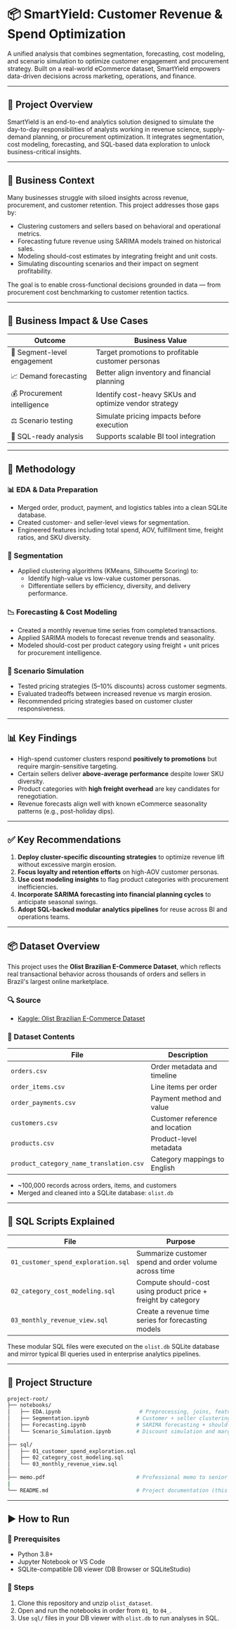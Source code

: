 # 📦 SmartYield: Customer Revenue & Spend Optimization

A unified analysis that combines segmentation, forecasting, cost modeling, and scenario simulation to optimize customer engagement and procurement strategy. Built on a real-world eCommerce dataset, SmartYield empowers data-driven decisions across marketing, operations, and finance.

---

## 🚀 Project Overview

SmartYield is an end-to-end analytics solution designed to simulate the day-to-day responsibilities of analysts working in revenue science, supply-demand planning, or procurement optimization. It integrates segmentation, cost modeling, forecasting, and SQL-based data exploration to unlock business-critical insights.

---

## 🧠 Business Context

Many businesses struggle with siloed insights across revenue, procurement, and customer retention. This project addresses those gaps by:

- Clustering customers and sellers based on behavioral and operational metrics.
- Forecasting future revenue using SARIMA models trained on historical sales.
- Modeling should-cost estimates by integrating freight and unit costs.
- Simulating discounting scenarios and their impact on segment profitability.

The goal is to enable cross-functional decisions grounded in data — from procurement cost benchmarking to customer retention tactics.

---

## 💼 Business Impact & Use Cases

| Outcome | Business Value |
|--------|----------------|
| 🎯 Segment-level engagement | Target promotions to profitable customer personas |
| 📈 Demand forecasting | Better align inventory and financial planning |
| 💰 Procurement intelligence | Identify cost-heavy SKUs and optimize vendor strategy |
| ⚖️ Scenario testing | Simulate pricing impacts before execution |
| 🧾 SQL-ready analysis | Supports scalable BI tool integration |

---

## 🧱 Methodology

### 📊 EDA & Data Preparation
- Merged order, product, payment, and logistics tables into a clean SQLite database.
- Created customer- and seller-level views for segmentation.
- Engineered features including total spend, AOV, fulfillment time, freight ratios, and SKU diversity.

### 👥 Segmentation
- Applied clustering algorithms (KMeans, Silhouette Scoring) to:
  - Identify high-value vs low-value customer personas.
  - Differentiate sellers by efficiency, diversity, and delivery performance.

### 📉 Forecasting & Cost Modeling
- Created a monthly revenue time series from completed transactions.
- Applied SARIMA models to forecast revenue trends and seasonality.
- Modeled should-cost per product category using freight + unit prices for procurement intelligence.

### 🔁 Scenario Simulation
- Tested pricing strategies (5–10% discounts) across customer segments.
- Evaluated tradeoffs between increased revenue vs margin erosion.
- Recommended pricing strategies based on customer cluster responsiveness.

---

## 📊 Key Findings

- High-spend customer clusters respond **positively to promotions** but require margin-sensitive targeting.
- Certain sellers deliver **above-average performance** despite lower SKU diversity.
- Product categories with **high freight overhead** are key candidates for renegotiation.
- Revenue forecasts align well with known eCommerce seasonality patterns (e.g., post-holiday dips).

---

## ✅ Key Recommendations

1. **Deploy cluster-specific discounting strategies** to optimize revenue lift without excessive margin erosion.
2. **Focus loyalty and retention efforts** on high-AOV customer personas.
3. **Use cost modeling insights** to flag product categories with procurement inefficiencies.
4. **Incorporate SARIMA forecasting into financial planning cycles** to anticipate seasonal swings.
5. **Adopt SQL-backed modular analytics pipelines** for reuse across BI and operations teams.

---

## 📦 Dataset Overview

This project uses the **Olist Brazilian E-Commerce Dataset**, which reflects real transactional behavior across thousands of orders and sellers in Brazil's largest online marketplace.

### 🔍 Source
- [Kaggle: Olist Brazilian E-Commerce Dataset](https://www.kaggle.com/datasets/olistbr/brazilian-ecommerce)

### 📐 Dataset Contents

| File | Description |
|------|-------------|
| `orders.csv` | Order metadata and timeline |
| `order_items.csv` | Line items per order |
| `order_payments.csv` | Payment method and value |
| `customers.csv` | Customer reference and location |
| `products.csv` | Product-level metadata |
| `product_category_name_translation.csv` | Category mappings to English |

- ~100,000 records across orders, items, and customers
- Merged and cleaned into a SQLite database: `olist.db`

---

## 🧠 SQL Scripts Explained

| File | Purpose |
|------|---------|
| `01_customer_spend_exploration.sql` | Summarize customer spend and order volume across time |
| `02_category_cost_modeling.sql` | Compute should-cost using product price + freight by category |
| `03_monthly_revenue_view.sql` | Create a revenue time series for forecasting models |

These modular SQL files were executed on the `olist.db` SQLite database and mirror typical BI queries used in enterprise analytics pipelines.

---

## 📁 Project Structure

```bash
project-root/
├── notebooks/
│   ├── EDA.ipynb                         # Preprocessing, joins, feature engineering
│   ├── Segmentation.ipynb               # Customer + seller clustering
│   ├── Forecasting.ipynb                # SARIMA forecasting + should-cost modeling
│   └── Scenario_Simulation.ipynb        # Discount simulation and margin analysis
│
├── sql/
│   ├── 01_customer_spend_exploration.sql
│   ├── 02_category_cost_modeling.sql
│   └── 03_monthly_revenue_view.sql
│
├── memo.pdf                             # Professional memo to senior executives
|
└── README.md                            # Project documentation (this file)
```

---

## ▶️ How to Run

### 🔧 Prerequisites
- Python 3.8+
- Jupyter Notebook or VS Code
- SQLite-compatible DB viewer (DB Browser or SQLiteStudio)

### 🧩 Steps
1. Clone this repository and unzip `olist_dataset`.
2. Open and run the notebooks in order from `01_` to `04_`.
3. Use `sql/` files in your DB viewer with `olist.db` to run analyses in SQL.
   
